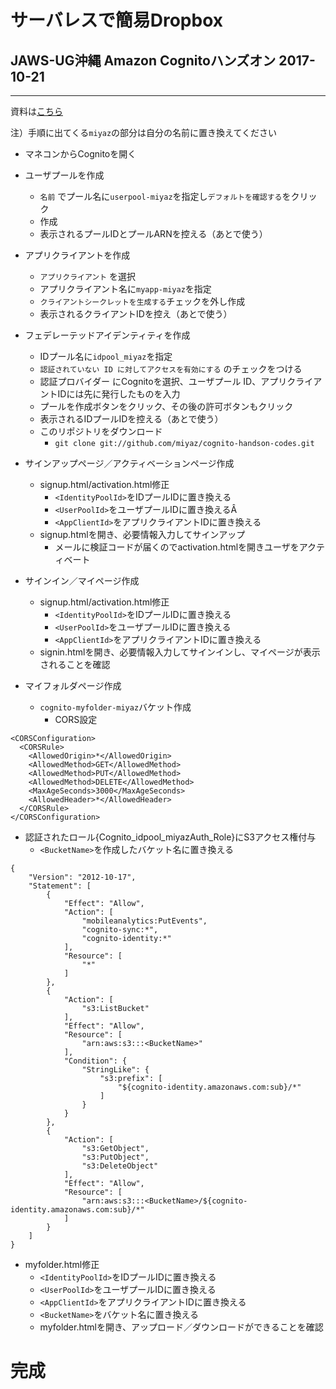 # サーバレスで簡易Dropbox
## JAWS-UG沖縄 Amazon Cognitoハンズオン 2017-10-21
---

資料は[こちら](https://www.slideshare.net/ShinjiMiyazato/cognito)

注）手順に出てくる`miyaz`の部分は自分の名前に置き換えてください

* マネコンからCognitoを開く

* ユーザプールを作成
  * `名前` でプール名に`userpool-miyaz`を指定し`デフォルトを確認する`をクリック 
  * 作成
  * 表示されるプールIDとプールARNを控える（あとで使う）

* アプリクライアントを作成
  * `アプリクライアント` を選択
  * アプリクライアント名に`myapp-miyaz`を指定
  * `クライアントシークレットを生成する`チェックを外し作成
  * 表示されるクライアントIDを控え（あとで使う）

* フェデレーテッドアイデンティティを作成
  * IDプール名に`idpool_miyaz`を指定
  * `認証されていない ID に対してアクセスを有効にする` のチェックをつける
  * 認証プロバイダー にCognitoを選択、ユーザプール ID、アプリクライアントIDには先に発行したものを入力
  * プールを作成ボタンをクリック、その後の許可ボタンもクリック
  * 表示されるIDプールIDを控える（あとで使う）
  * このリポジトリをダウンロード
    * `git clone git://github.com/miyaz/cognito-handson-codes.git`

* サインアップページ／アクティベーションページ作成
  * signup.html/activation.html修正
    * `<IdentityPoolId>`をIDプールIDに置き換える
    * `<UserPoolId>`をユーザプールIDに置き換えるÂ
    * `<AppClientId>`をアプリクライアントIDに置き換える
  * signup.htmlを開き、必要情報入力してサインアップ
    * メールに検証コードが届くのでactivation.htmlを開きユーザをアクティベート

* サインイン／マイページ作成
  * signup.html/activation.html修正
    * `<IdentityPoolId>`をIDプールIDに置き換える
    * `<UserPoolId>`をユーザプールIDに置き換える
    * `<AppClientId>`をアプリクライアントIDに置き換える
  * signin.htmlを開き、必要情報入力してサインインし、マイページが表示されることを確認

* マイフォルダページ作成
  * `cognito-myfolder-miyaz`バケット作成
    * CORS設定
```
<CORSConfiguration>
  <CORSRule>
    <AllowedOrigin>*</AllowedOrigin>
    <AllowedMethod>GET</AllowedMethod>
    <AllowedMethod>PUT</AllowedMethod>
    <AllowedMethod>DELETE</AllowedMethod>
    <MaxAgeSeconds>3000</MaxAgeSeconds>
    <AllowedHeader>*</AllowedHeader>
  </CORSRule>
</CORSConfiguration>
```
  * 認証されたロール{Cognito_idpool_miyazAuth_Role}にS3アクセス権付与
    * `<BucketName>`を作成したバケット名に置き換える
```
{
    "Version": "2012-10-17",
    "Statement": [
        {
            "Effect": "Allow",
            "Action": [
                "mobileanalytics:PutEvents",
                "cognito-sync:*",
                "cognito-identity:*"
            ],
            "Resource": [
                "*"
            ]
        },
        {
            "Action": [
                "s3:ListBucket"
            ],
            "Effect": "Allow",
            "Resource": [
                "arn:aws:s3:::<BucketName>"
            ],
            "Condition": {
                "StringLike": {
                    "s3:prefix": [
                        "${cognito-identity.amazonaws.com:sub}/*"
                    ]
                }
            }
        },
        {
            "Action": [
                "s3:GetObject",
                "s3:PutObject",
                "s3:DeleteObject"
            ],
            "Effect": "Allow",
            "Resource": [
                "arn:aws:s3:::<BucketName>/${cognito-identity.amazonaws.com:sub}/*"
            ]
        }
    ]
}
```
  * myfolder.html修正
    * `<IdentityPoolId>`をIDプールIDに置き換える
    * `<UserPoolId>`をユーザプールIDに置き換える
    * `<AppClientId>`をアプリクライアントIDに置き換える
    * `<BucketName>`をバケット名に置き換える
    * myfolder.htmlを開き、アップロード／ダウンロードができることを確認


# 完成
